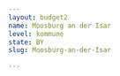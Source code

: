 ```yaml
---
layout: budget2
name: Moosburg an der Isar
level: kommune
state: BY
slug: Moosburg-an-der-Isar

---
```



